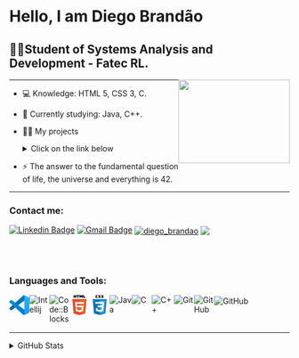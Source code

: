 # Hello, I am Diego Brandão



## 👨‍🎓Student of Systems Analysis and Development - Fatec RL.

<img align="right" src="https://media.giphy.com/media/voKRB2g96S8q4/giphy.gif?cid=790b761100038ed0a39ae57821b93ee42f62a832fb4de075&rid=giphy.gif&ct=g" width="200" height="150" />



------
- 💻 Knowledge: HTML 5, CSS 3, C.

- 🌱 Currently studying: Java, C++.  

- 👨‍💻 My projects <details> <summary> Click on the link below </summary> 🛠<a href="https://github.com/DSB88?tab=repositories">  <B> Link </B> </a> </details>

- ⚡ The answer to the fundamental question of life, the universe and everything is 42.
------



### Contact me:

  [![Linkedin Badge](https://img.shields.io/badge/-Diego-blue?style=flat-square&logo=Linkedin&logoColor=white&link=https://www.linkedin.com/in/diego-brandão-7b72b5202/)](https://www.linkedin.com/in/diego-brandão-7b72b5202/) [![Gmail Badge](https://img.shields.io/badge/-diego.sousa.brandao@gmail.com-c14438?style=flat-square&logo=Gmail&logoColor=white&link=mailto:diego.sousa.brandao@gmail.com)](mailto:diego.sousa.brandao@gmail.com) <a href="https://www.hackerrank.com/diego_brandao" target="_blank"> <img align="center" src="https://raw.githubusercontent.com/rahuldkjain/github-profile-readme-generator/master/src/images/icons/Social/hackerrank.svg" alt="diego_brandao" height="30" width="40" /></a> [<img align="center" src="https://img.icons8.com/material-outlined/50/000000/heart-cross.png"/>](https://biblia.com/bible/esv/john/3/16)

 
 

 


<br />
<br />


### Languages and Tools:

<img align="left" alt="Visual Studio Code" width="36px" src="https://raw.githubusercontent.com/github/explore/80688e429a7d4ef2fca1e82350fe8e3517d3494d/topics/visual-studio-code/visual-studio-code.png" />
<img align="left" alt="Intellij" width="36px" src="https://cdn.icon-icons.com/icons2/3053/PNG/512/intellij_macos_bigsur_icon_190061.png" />
<img align="left" alt="Code::Blocks" width="36px" src="https://cdn.icon-icons.com/icons2/1508/PNG/512/codeblocks_104542.png" />


<img align="left" alt="HTML5" width="36px" src="https://raw.githubusercontent.com/github/explore/80688e429a7d4ef2fca1e82350fe8e3517d3494d/topics/html/html.png" />
<img align="left" alt="CSS3" width="36px" src="https://raw.githubusercontent.com/github/explore/80688e429a7d4ef2fca1e82350fe8e3517d3494d/topics/css/css.png" />
<img align="left" alt="Java" width="40px" src="https://cdn.icon-icons.com/icons2/2415/PNG/512/java_original_wordmark_logo_icon_146459.png" />
<img align="left" alt="C" width="36px" src="https://cdn.icon-icons.com/icons2/2415/PNG/512/c_original_logo_icon_146611.png"/>
<img align="left" alt="C++" width="40px" src="https://img.icons8.com/color/2x/c-plus-plus-logo.png"/>
<img align="left" alt="Git" width="36px" src="https://cdn.icon-icons.com/icons2/2415/PNG/512/git_plain_wordmark_logo_icon_146508.png" />
<img align="left" alt="GitHub" width="36px" src="https://cdn.icon-icons.com/icons2/1181/PNG/512/1490128251-epic-social-media-online-web-internet-github_82122.png" />
<img src="https://img.shields.io/github/followers/dsb88?color=black&label=Follow&logoColor=blue&style=social" height="22" title="Follow me" align="center" alt="GitHub">



<br />
<br />
<br />


------
<details>
  <summary>GitHub Stats</summary>

![Diego Brandão github stats](https://github-readme-stats.vercel.app/api?username=dsb88&show_icons=true&theme=midnight-purple)
<br />
<br />
[![Top Langs](https://github-readme-stats.vercel.app/api/top-langs/?username=dsb88)](https://github.com/dsb88/github-readme-stats)

 


</details>





[linkedin]: https://linkedin.com/in/diego-brandão-7b72b5202/

